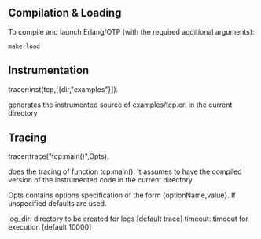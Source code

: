 ## Compilation & Loading

To compile and launch Erlang/OTP (with the required additional arguments):

```
make load
```

## Instrumentation

tracer:inst(tcp,[{dir,"examples"}]).

generates the instrumented source of examples/tcp.erl in the current directory

## Tracing

tracer:trace("tcp:main()",Opts).

does the tracing of function tcp:main().
It assumes to have the compiled version of the instrumented code in
the current directory.

Opts contains options specification of the form {optionName,value}. If
unspecified defaults are used.

log_dir: directory to be created for logs [default trace]
timeout: timeout for execution [default 10000]
